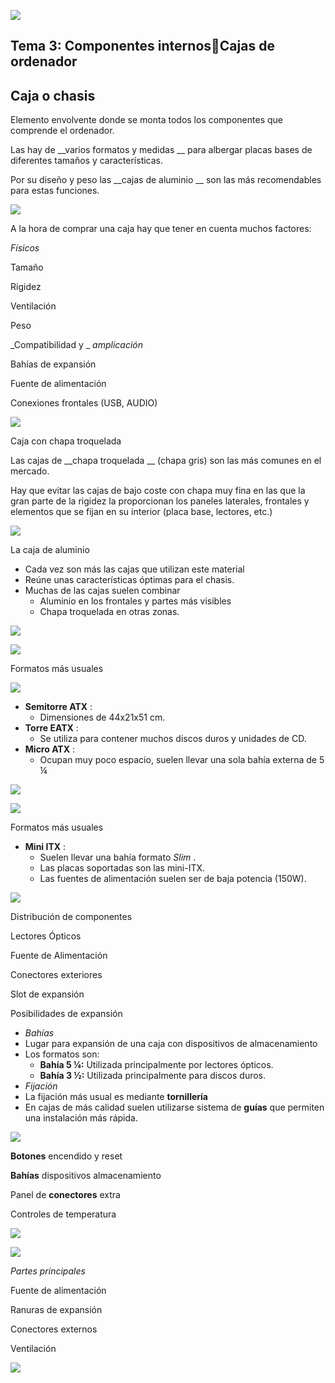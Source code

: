 ![](img/31_Caja0.jpg)

## Tema 3: Componentes internosCajas de ordenador

## Caja o chasis

Elemento envolvente donde se monta todos los componentes que comprende el ordenador\.

Las hay de  __varios formatos y medidas __ para albergar placas bases de diferentes tamaños y características\.

Por su diseño y peso las  __cajas de aluminio __ son las más recomendables para estas funciones\.

![](img/31_Caja1.jpg)

A la hora de comprar una caja hay que tener en cuenta muchos factores:

_Físicos_

Tamaño

Rigidez

Ventilación

Peso

_Compatibilidad y _  _amplicación_

Bahías de expansión

Fuente de alimentación

Conexiones frontales \(USB, AUDIO\)

![](img/31_Caja2.jpg)

Caja con chapa troquelada

Las cajas de  __chapa troquelada __ \(chapa gris\) son las más comunes en el mercado\.

Hay que evitar las cajas de bajo coste con chapa muy fina en las que la gran parte de la rigidez la proporcionan los paneles laterales, frontales y elementos que se fijan en su interior \(placa base, lectores, etc\.\)

![](img/31_Caja3.jpg)

La caja de aluminio

* Cada vez son más las cajas que utilizan este material
* Reúne unas características óptimas para el chasis\.
* Muchas de las cajas suelen combinar
  * Aluminio en los frontales y partes más visibles
  * Chapa troquelada en otras zonas\.

![](img/31_Caja4.jpg)

![](img/31_Caja5.jpg)

Formatos más usuales

![](img/31_Caja6.jpg)

* __Semitorre ATX__ :
  * Dimensiones de 44x21x51 cm\.
* __Torre EATX__ :
  * Se utiliza para contener muchos discos duros y unidades de CD\.
* __Micro ATX__ :
  * Ocupan muy poco espacio, suelen llevar una sola bahía externa de 5 ¼

![](img/31_Caja7.jpg)

![](img/31_Caja8.jpg)

Formatos más usuales

* __Mini ITX__ :
  * Suelen llevar una bahía formato  _Slim_ \.
  * Las placas soportadas son las mini\-ITX\.
  * Las fuentes de alimentación suelen ser de baja potencia \(150W\)\.

![](img/31_Caja9.jpg)

Distribución de componentes

Lectores Ópticos

Fuente de Alimentación

Conectores exteriores

Slot de expansión

Posibilidades de expansión

* _Bahías_
* Lugar para expansión de una caja con dispositivos de almacenamiento
* Los formatos son:
  * __Bahía 5 ¼:__   Utilizada principalmente por lectores ópticos\.
  * __Bahía 3 ½:__  Utilizada principalmente para discos duros\.
* _Fijación_
* La fijación más usual es mediante  __tornillería__
* En cajas de más calidad suelen utilizarse sistema de  __guías__  que permiten una instalación más rápida\.

![](img/31_Caja10.jpg)

__Botones__  encendido y reset

__Bahías__  dispositivos almacenamiento

Panel de  __conectores__  extra

Controles de temperatura

![](img/31_Caja11.png)

![](img/31_Caja12.jpg)

_Partes principales_

Fuente de alimentación

Ranuras de expansión

Conectores externos

Ventilación

![](img/31_Caja13.png)

